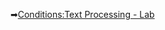 ➡[Conditions:Text Processing - Lab](https://judge.softuni.org/Contests/Practice/DownloadResource/40507)
